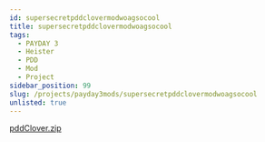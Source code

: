 ```yaml
---
id: supersecretpddclovermodwoagsocool
title: supersecretpddclovermodwoagsocool
tags:
  - PAYDAY 3
  - Heister
  - PDD
  - Mod
  - Project
sidebar_position: 99
slug: /projects/payday3mods/supersecretpddclovermodwoagsocool
unlisted: true
---
```


[pddClover.zip](\mods\pd3\pddClover\pddClover.zip)